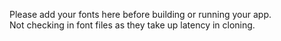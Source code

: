 Please add your fonts here before building or running your app.  
Not checking in font files as they take up latency in cloning.
